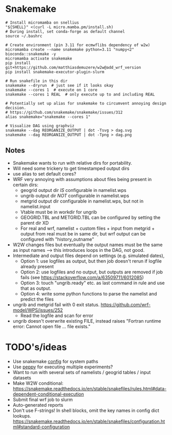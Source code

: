 # Snakemake

```
# Install micromamba on snellius
"${SHELL}" <(curl -L micro.mamba.pm/install.sh)
# During install, set conda-forge as default channel
source ~/.bashrc

# Create environment (pin 3.11 for ecmwflibs dependency of w2w)
micromamba create --name snakemake python=3.11 "numpy<2" bioconda::snakemake -y
micromamba activate snakemake
pip install git+https://github.com/matthiasdemuzere/w2w@add_wrf_version
pip install snakemake-executor-plugin-slurm

# Run snakefile in this dir
snakemake --dryrun  # just see if it looks okay
snakemake --cores 1  # execute on 1 core
snakemake --cores 1 REAL  # only execute up to and including REAL

# Potentially set up alias for snakemake to circumvent annoying design decision.
# https://github.com/snakemake/snakemake/issues/312
alias snakemake="snakemake --cores 1"

# Visualize DAG using graphviz
snakemake --dag REORGANIZE_OUTPUT | dot -Tsvg > dag.svg
snakemake --dag REORGANIZE_OUTPUT | dot -Tpng > dag.png
```


## Notes

- Snakemake wants to run with relative dirs for portability.
- Will need some trickery to get timestamped output dirs
- use alias to set default cores?
- WRF very annoying with assumptions about files being present in certain dirs:
    - geogrid output dir *IS* configurable in namelist.wps
    - ungrib output dir *NOT* configurable in namelist.wps
    - metgrid output dir configurable in namelist.wps, but not in namelist.input
    - Vtable must be in workdir for ungrib
    - GEOGRID.TBL and METGRID.TBL can be configured by setting the parent dir XD
    - For real and wrf, namelist + custom files + input from metgrid + output from real must be in same dir, but wrf output can be configured with "history_outname"
- W2W changes files but eventually the output names must be the same as input names --> this introduces loops in the DAG, not good.
- Intermediate and output files depend on settings (e.g. simulated dates),
    - Option 1: use logfiles as output, but then job doesn't rerun if logfile already present
    - Option 2: use logfiles and no output, but outputs are removed if job fails (see https://stackoverflow.com/a/63509711/6012085)
    - Option 3: touch "ungrib.ready" etc. as last command in rule and use that as output.
    - Option 4: write some python functions to parse the namelist and predict the files
- ungrib and metgrid fail with 0 exit status. https://github.com/wrf-model/WPS/issues/252
    - Read the logfile and scan for error
- ungrib doesn't overwrite existing FILE, instead raises "Fortran runtime error: Cannot open file ... file exists."


# TODO's/ideas
- Use snakemake [config](https://snakemake.readthedocs.io/en/stable/snakefiles/configuration.html) for system paths
- Use [peppy](https://snakemake.readthedocs.io/en/stable/snakefiles/configuration.html#configuring-scientific-experiments-via-peps) for executing multiple experiments?
- Want to run with several sets of namelists / geogrid tables / input datasets
- Make W2W conditional: https://snakemake.readthedocs.io/en/stable/snakefiles/rules.html#data-dependent-conditional-execution
- Submit final wrf job to slurm
- Auto-generated reports
- Don't use F-strings! In shell blocks, omit the key names in config dict lookups. https://snakemake.readthedocs.io/en/stable/snakefiles/configuration.html#standard-configuration



